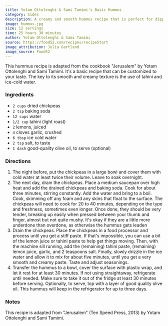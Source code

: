 ```yaml
---
title: Yotam Ottolenghi & Sami Tamimi's Basic Hummus
category: Sides
description: A creamy and smooth hummus recipe that is perfect for dipping or as a spread.
image: hummus.jpg
size: 12 servings
time: 25 hours 30 minutes
author: Yotam Ottolenghi & Sami Tamimi
source: https://food52.com/recipes/recipeStart
image_attribution: Julia Gartland
image_source: Food52
---
```


This hummus recipe is adapted from the cookbook "Jerusalem" by Yotam Ottolenghi and Sami Tamimi. It's a basic recipe that can be customized to your taste. The key to its smooth and creamy texture is the use of tahini and ice-cold water. 

### Ingredients

* `2 cups` dried chickpeas
* `2 tsp` baking soda
* `12 cups` water
* `1/2 cup` tahini (light roast)
* `2` lemons, juiced
* `4` cloves garlic, crushed
* `6 tbsp` ice cold water
* `2 tsp` salt, to taste
* `1 dash` good-quality olive oil, to serve (optional)

### Directions

1. The night before, put the chickpeas in a large bowl and cover them with cold water at least twice their volume. Leave to soak overnight.
2. The next day, drain the chickpeas. Place a medium saucepan over high heat and add the drained chickpeas and baking soda. Cook for about three minutes, stirring constantly. Add the water and bring to a boil. Cook, skimming off any foam and any skins that float to the surface. The chickpeas will need to cook for 20 to 40 minutes, depending on the type and freshness, sometimes even longer. Once done, they should be very tender, breaking up easily when pressed between your thumb and finger, almost but not quite mushy. It's okay if they are a little more underdone than overdone, as otherwise the hummus gets leaden
3. Drain the chickpeas. Place the chickpeas in a food processor and process until you get a stiff paste. If that's impossible, you can use a bit of the lemon juice or tahini paste to help get things moving. Then, with the machine sill running, add the (remaining) tahini paste, (remaining) lemon juice, garlic, and 2 teaspoons salt. Finally, slowly drizzle in the ice water and allow it to mix for about five minutes, until you get a very smooth and creamy paste. Taste and adjust seasonings.
4. Transfer the hummus to a bowl, cover the surface with plastic wrap, and let it rest for at least 30 minutes. If not using straightaway, refrigerate until needed. Make sure to take it out of the fridge at least 30 minutes before serving. Optionally, to serve, top with a layer of good quality olive oil. This hummus will keep in the refrigerator for up to three days.

### Notes

This recipe is adapted from "Jerusalem" (Ten Speed Press, 2013) by Yotam Ottolenghi and Sami Tamimi.
